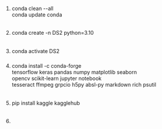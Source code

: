 ######

1. conda clean --all              
conda update conda

######

2. conda create -n DS2 python=3.10

######

3. conda activate DS2

#####

4. conda install -c conda-forge \
tensorflow keras pandas numpy matplotlib seaborn \
opencv scikit-learn jupyter notebook \
tesseract ffmpeg grpcio h5py absl-py markdown rich psutil

######

5. pip install kaggle kagglehub

######

6. 